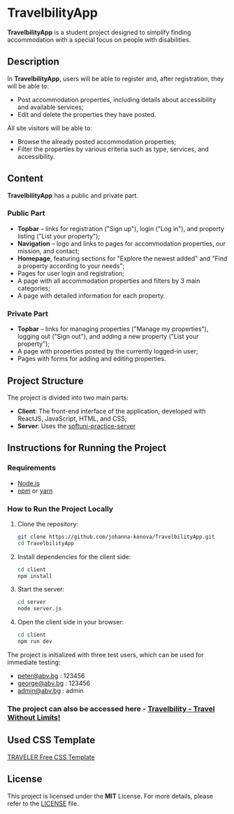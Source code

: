 # TravelbilityApp

**TravelbilityApp** is a student project designed to simplify finding accommodation with a special focus on people with disabilities.

## Description

In **TravelbilityApp**, users will be able to register and, after registration, they will be able to:
- Post accommodation properties, including details about accessibility and available services;
- Edit and delete the properties they have posted.

All site visitors will be able to:
- Browse the already posted accommodation properties;
- Filter the properties by various criteria such as type, services, and accessibility.

## Content

**TravelbilityApp** has a public and private part.

### Public Part
- **Topbar** – links for registration ("Sign up"), login ("Log in"), and property listing ("List your property");
- **Navigation** – logo and links to pages for accommodation properties, our mission, and contact;
- **Homepage**, featuring sections for "Explore the newest added" and "Find a property according to your needs";
- Pages for user login and registration;
- A page with all accommodation properties and filters by 3 main categories;
- A page with detailed information for each property.

### Private Part
- **Topbar** – links for managing properties ("Manage my properties"), logging out ("Sign out"), and adding a new property ("List your property");
- A page with properties posted by the currently logged-in user;
- Pages with forms for adding and editing properties.

## Project Structure

The project is divided into two main parts:

- **Client**: The front-end interface of the application, developed with ReactJS, JavaScript, HTML, and CSS;
- **Server**: Uses the [softuni-practice-server](https://github.com/softuni-practice-server/softuni-practice-server)

## Instructions for Running the Project

### Requirements

- [Node.js](https://nodejs.org/)
- [npm](https://www.npmjs.com/) or [yarn](https://yarnpkg.com/)

### How to Run the Project Locally

1. Clone the repository:
   ```bash
   git clone https://github.com/johanna-konova/TravelbilityApp.git
   cd TravelbilityApp
   ```
   
2. Install dependencies for the client side:
   ```bash
   cd client
   npm install
   ```

3. Start the server:
   ```bash
   cd server
   node server.js
   ```

4. Open the client side in your browser:
   ```bash
   cd client
   npm run dev
   ```

The project is initialized with three test users, which can be used for immediate testing:
- peter@abv.bg : 123456
- george@abv.bg : 123456
- admin@abv.bg : admin

### The project can also be accessed here - [Travelbility - Travel Without Limits!](https://travelbility-23caa.web.app)

## Used CSS Template
[TRAVELER Free CSS Template](https://www.free-css.com/free-css-templates/page281/traveler)

## License
This project is licensed under the **MIT** License. For more details, please refer to the [LICENSE](LICENSE) file.

